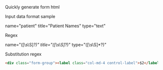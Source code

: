 Quickly generate form html

Input data format sample

  name="patient" title="Patient Names" type="text"

Regex

  name="([\s\S]*?)" title="([\s\S]*?)" type="([\s\S]*?)"

Substitution regex
```html
<div class="form-group"><label class="col-md-4 control-label">$2</label><div class="col-md-6"><input type="$3" class="form-control" name="$1" /></div></div>
```
